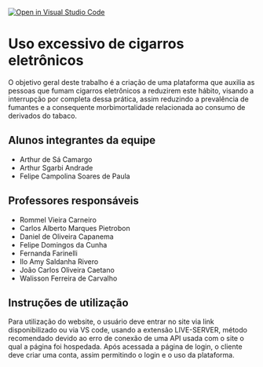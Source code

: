 [![Open in Visual Studio Code](https://classroom.github.com/assets/open-in-vscode-c66648af7eb3fe8bc4f294546bfd86ef473780cde1dea487d3c4ff354943c9ae.svg)](https://classroom.github.com/online_ide?assignment_repo_id=7609181&assignment_repo_type=AssignmentRepo)
# Uso excessivo de cigarros eletrônicos
O objetivo geral deste trabalho é a criação de uma plataforma que auxilia as pessoas que fumam cigarros eletrônicos a reduzirem este hábito, visando a interrupção por completa dessa prática, assim reduzindo a prevalência de fumantes e a consequente morbimortalidade relacionada ao consumo de derivados do tabaco.

## Alunos integrantes da equipe

* Arthur de Sá Camargo
* Arthur Sgarbi Andrade
* Felipe Campolina Soares de Paula

## Professores responsáveis

* Rommel Vieira Carneiro
* Carlos Alberto Marques Pietrobon
* Daniel de Oliveira Capanema
* Felipe Domingos da Cunha
* Fernanda Farinelli
* Ilo Amy Saldanha Rivero
* João Carlos Oliveira Caetano
* Walisson Ferreira de Carvalho

## Instruções de utilização

Para utilização do website, o usuário deve entrar no site via link disponibilizado ou via VS code, usando a extensão LIVE-SERVER, método recomendado devido ao erro de conexão de uma API usada com o site o qual a página foi hospedada. Após acessada a página de login, o cliente deve criar uma conta, assim permitindo o login e o uso da plataforma. 


